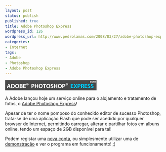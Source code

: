 ```yaml
---
layout: post
status: publish
published: true
title: Adobe Photoshop Express
wordpress_id: 126
wordpress_url: http://www.pedrolamas.com/2008/03/27/adobe-photoshop-express/
categories:
- Internet
tags:
- Adobe
- Photoshop
- Adobe Photoshop Express
---
```

[![Adobe Photoshop Express](wp-content/uploads/2008/03/adobe-photoshop-express.jpg)](http://www.photoshop.com/express/)

A Adobe lançou hoje um serviço online para o alojamento e tratamento de fotos, o [Adobe Photoshop Express](http://www.photoshop.com/express/)!

Apesar de ter o nome pomposo do conhecido editor de sucesso Photoshop, trata-se de uma aplicação Flash que pode ser acedido por qualquer browser de Internet, permitindo carregar, alterar e partilhar fotos em albuns online, tendo um espaço de 2GB disponível para tal!

Podem registar uma [nova conta](https://www.photoshop.com/express/index.html?bypass&wf=register), ou simplesmente utilizar uma de [demonstração](https://www.photoshop.com/express/index.html?bypass&wf=testdrive) e ver o programa em funcionamento! ;)
